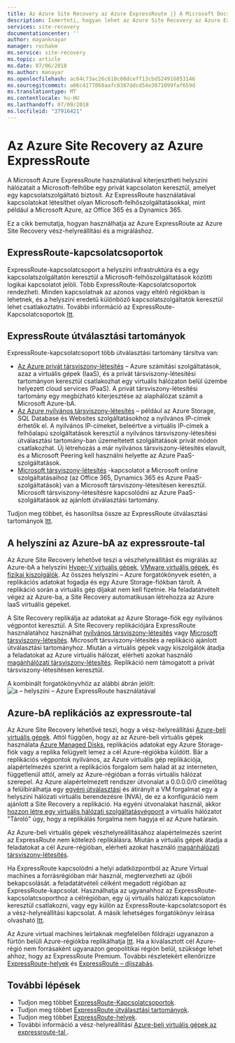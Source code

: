 ```yaml
---
title: Az Azure Site Recovery az Azure ExpressRoute |} A Microsoft Docs
description: Ismerteti, hogyan lehet az Azure Site Recovery az Azure ExpressRoute használata vész-helyreállítási és áttelepítés
services: site-recovery
documentationcenter: ''
author: mayanknayar
manager: rochakm
ms.service: site-recovery
ms.topic: article
ms.date: 07/06/2018
ms.author: manayar
ms.openlocfilehash: ac64c73ac26c610c08dceff13cbd524916853146
ms.sourcegitcommit: a06c4177068aafc8387ddcd54e3071099faf659d
ms.translationtype: MT
ms.contentlocale: hu-HU
ms.lasthandoff: 07/09/2018
ms.locfileid: "37916421"
---
```

# <a name="azure-expressroute-with-azure-site-recovery"></a>Az Azure Site Recovery az Azure ExpressRoute

A Microsoft Azure ExpressRoute használatával kiterjesztheti helyszíni hálózatait a Microsoft-felhőbe egy privát kapcsolaton keresztül, amelyet egy kapcsolatszolgáltató biztosít. Az ExpressRoute használatával kapcsolatokat létesíthet olyan Microsoft-felhőszolgáltatásokkal, mint például a Microsoft Azure, az Office 365 és a Dynamics 365.

Ez a cikk bemutatja, hogyan használhatja az Azure ExpressRoute az Azure Site Recovery vész-helyreállítási és a migráláshoz.

## <a name="expressroute-circuits"></a>ExpressRoute-kapcsolatcsoportok

ExpressRoute-kapcsolatcsoport a helyszíni infrastruktúra és a egy kapcsolatszolgáltatón keresztül a Microsoft-felhőszolgáltatások közötti logikai kapcsolatot jelöli. Több ExpressRoute-Kapcsolatcsoportok rendezheti. Minden kapcsolatnak az azonos vagy eltérő régiókban is lehetnek, és a helyszíni eredetű különböző kapcsolatszolgáltatók keresztül lehet csatlakoztatni. További információ az ExpressRoute-Kapcsolatcsoportok [Itt](../expressroute/expressroute-circuit-peerings.md).

## <a name="expressroute-routing-domains"></a>ExpressRoute útválasztási tartományok

ExpressRoute-kapcsolatcsoport több útválasztási tartomány társítva van:
-   [Az Azure privát társviszony-létesítés](../expressroute/expressroute-circuit-peerings.md#azure-private-peering) – Azure számítási szolgáltatások, azaz a virtuális gépek (IaaS), és a privát társviszony-létesítési tartományon keresztül csatlakozhat egy virtuális hálózaton belül üzembe helyezett cloud services (PaaS). A privát társviszony-létesítési tartomány egy megbízható kiterjesztése az alaphálózat számít a Microsoft Azure-bA.
-   [Az Azure nyilvános társviszony-létesítés](../expressroute/expressroute-circuit-peerings.md#azure-public-peering) – például az Azure Storage, SQL Database és Websites szolgáltatásokhoz a nyilvános IP-címek érhetők el. A nyilvános IP-címeket, beleértve a virtuális IP-címek a felhőalapú szolgáltatások keresztül a nyilvános társviszony-létesítési útválasztási tartomány-ban üzemeltetett szolgáltatások privát módon csatlakozhat. Új létrehozás a már nyilvános társviszony-létesítés elavult, és a Microsoft Peering kell használni helyette az Azure PaaS-szolgáltatások.
-   [Microsoft társviszony-létesítés](../expressroute/expressroute-circuit-peerings.md#microsoft-peering) -kapcsolatot a Microsoft online szolgáltatásaihoz (az Office 365, Dynamics 365 és Azure PaaS-szolgáltatások) van a Microsoft társviszony-létesítésen keresztül. Microsoft társviszony-létesítésre kapcsolódni az Azure PaaS-szolgáltatások az ajánlott útválasztási tartomány.

Tudjon meg többet, és hasonlítsa össze az ExpressRoute útválasztási tartományok [Itt](../expressroute/expressroute-circuit-peerings.md#routing-domain-comparison).

## <a name="on-premises-to-azure-replication-with-expressroute"></a>A helyszíni az Azure-bA az expressroute-tal

Az Azure Site Recovery lehetővé teszi a vészhelyreállítást és migrálás az Azure-bA a helyszíni [Hyper-V virtuális gépek](hyper-v-azure-architecture.md), [VMware virtuális gépek](vmware-azure-architecture.md), és [fizikai kiszolgálók](physical-azure-architecture.md). Az összes helyszíni – Azure forgatókönyvek esetén, a replikációs adatokat fogadja és egy Azure Storage-fiókban tárolt. A replikáció során a virtuális gép díjakat nem kell fizetnie. Ha feladatátvételt végez az Azure-ba, a Site Recovery automatikusan létrehozza az Azure IaaS virtuális gépeket.

A Site Recovery replikálja az adatokat az Azure Storage-fiók egy nyilvános végpontot keresztül. A Site Recovery replikációjára ExpressRoute használatához használhat [nyilvános társviszony-létesítés](../expressroute/expressroute-circuit-peerings.md#azure-public-peering) vagy [Microsoft társviszony-létesítés](../expressroute/expressroute-circuit-peerings.md#microsoft-peering). Microsoft társviszony-létesítés a replikáció ajánlott útválasztási tartományhoz. Miután a virtuális gépek vagy kiszolgálók átadja a feladatokat az Azure virtuális hálózat, elérheti azokat használó [magánhálózati társviszony-létesítés](../expressroute/expressroute-circuit-peerings.md#azure-private-peering). Replikáció nem támogatott a privát társviszony-létesítésen keresztül.

A kombinált forgatókönyvhöz az alábbi ábrán jelölt: ![a – helyszíni – Azure ExpressRoute használatával](./media/concepts-expressroute-with-site-recovery/site-recovery-with-expressroute.png)

## <a name="azure-to-azure-replication-with-expressroute"></a>Azure-bA replikációs az expressroute-tal

Az Azure Site Recovery lehetővé teszi, hogy a vész-helyreállítási [Azure-beli virtuális gépek](azure-to-azure-architecture.md). Attól függően, hogy az az Azure-beli virtuális gépek használata [Azure Managed Disks](../virtual-machines/windows/managed-disks-overview.md), replikációs adatokat egy Azure Storage-fiók vagy a replika felügyelt lemez a cél Azure-régiókba küldött. Bár a replikációs végpontok nyilvános, az Azure virtuális gép replikációja, alapértelmezés szerint a replikációs forgalom sem halad át az interneten, függetlenül attól, amely az Azure-régióban a forrás virtuális hálózat szerepel. Az Azure alapértelmezett rendszer útvonalat a 0.0.0.0/0 címelőtag a felülbírálhatja egy [egyéni útválasztási](../virtual-network/virtual-networks-udr-overview.md#custom-routes) és átirányít a VM forgalmat egy a helyszíni hálózati virtuális berendezésre (NVA), de ez a konfiguráció nem ajánlott a Site Recovery a replikáció. Ha egyéni útvonalakat használ, akkor [hozzon létre egy virtuális hálózati szolgáltatásvégpont](azure-to-azure-about-networking.md#create-network-service-endpoint-for-storage) a virtuális hálózatot "Tároló" úgy, hogy a replikálás forgalma nem hagyja el az Azure határain.

Az Azure-beli virtuális gépek vészhelyreállításához alapértelmezés szerint az ExpressRoute nem kötelező replikálásra. Miután a virtuális gépek átadja a feladatokat a cél Azure-régióban, elérheti azokat használó [magánhálózati társviszony-létesítés](../expressroute/expressroute-circuit-peerings.md#azure-private-peering).

Ha ExpressRoute kapcsolódni a helyi adatközpontból az Azure Virtual machines a forrásrégióban már használ, megtervezheti az újbóli bekapcsolását. a feladatátvételi célként megadott régióban az ExpressRoute-kapcsolat. Használhatja az ugyanahhoz az ExpressRoute-kapcsolatcsoporthoz a célrégióban, egy új virtuális hálózati kapcsolaton keresztül csatlakozni, vagy egy külön az ExpressRoute-kapcsolatcsoport és a vész-helyreállítási kapcsolat. A másik lehetséges forgatókönyv leírása olvasható [Itt](azure-vm-disaster-recovery-with-expressroute.md#failover-models-with-expressroute).

Az Azure virtual machines leírtaknak megfelelően földrajzi ugyanazon a fürtön belüli Azure-régiókba replikálhatja [Itt](../site-recovery/azure-to-azure-support-matrix.md#region-support). Ha a kiválasztott cél Azure-régió nem forrásaként ugyanazon geopolitikai régión belül, szüksége lehet ahhoz, hogy az ExpressRoute Premium. További részletekért ellenőrizze [ExpressRoute-helyek](../expressroute/expressroute-locations.md#azure-regions-to-expressroute-locations-within-a-geopolitical-region) és [ExpressRoute – díjszabás](https://azure.microsoft.com/pricing/details/expressroute/).

## <a name="next-steps"></a>További lépések
- Tudjon meg többet [ExpressRoute-Kapcsolatcsoportok](../expressroute/expressroute-circuit-peerings.md).
- Tudjon meg többet [ExpressRoute útválasztási tartományok](../expressroute/expressroute-circuit-peerings.md#expressroute-routing-domains).
- Tudjon meg többet [ExpressRoute-helyek](../expressroute/expressroute-locations.md).
- További információ a vész-helyreállítási [Azure-beli virtuális gépek az expressroute-tal ](azure-vm-disaster-recovery-with-expressroute.md).
